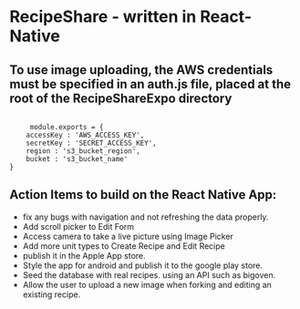 # RecipeShare - written in React-Native

<h2>To use image uploading, the AWS credentials must be specified in an auth.js file, placed at the root of the RecipeShareExpo directory</h2>

<code>
     module.exports = {
    accessKey : 'AWS_ACCESS_KEY',
    secretKey : 'SECRET_ACCESS_KEY',
    region : 's3_bucket_region',
    bucket : 's3_bucket_name'
}
</code>

<h2>Action Items to build on the React Native App:</h2>

<ul>
     <li>fix any bugs with navigation and not refreshing the data properly.</li>
     <li>Add scroll picker to Edit Form</li>
     <li>Access camera to take a live picture using Image Picker</li>
     <li>Add more unit types to Create Recipe and Edit Recipe</li>
     <li>publish it in the Apple App store.</li>
     <li>Style the app for android and publish it to the google play store.</li>
     <li>Seed the database with real recipes. using an API such as bigoven.</li>
     <li>Allow the user to upload a new image when forking and editing an existing recipe.</li>
</ul>
